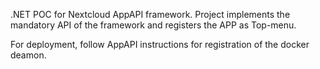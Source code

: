.NET POC for Nextcloud AppAPI framework. Project implements the mandatory API of the framework and registers the APP as Top-menu. 

For deployment, follow AppAPI instructions for registration of the docker deamon.
